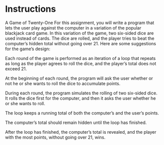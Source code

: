 # Instructions  

A Game of Twenty-One
For this assignment, you will write a program that lets the user play against the computer in a variation of the popular blackjack card game. In this variation of the game, two six-sided dice are used instead of cards. The dice are rolled, and the player tries to beat the computer’s hidden total without going over 21.
Here are some suggestions for the game’s design:


Each round of the game is performed as an iteration of a loop that repeats as long as the player agrees to roll the dice, and the player’s total does not exceed 21.


At the beginning of each round, the program will ask the user whether or not he or she wants to roll the dice to accumulate points.


During each round, the program simulates the rolling of two six-sided dice. It rolls the dice first for the computer, and then it asks the user whether he or she wants to roll.


The loop keeps a running total of both the computer’s and the user’s points.


The computer’s total should remain hidden until the loop has finished.


After the loop has finished, the computer’s total is revealed, and the player with the most points, without going over 21, wins.